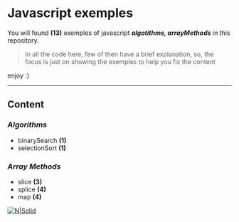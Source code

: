# Javascript exemples
You will found **(13)** exemples of javascript ***algotithms, arrayMethods*** in this repository.
> In all the code here, few of then have a brief explanation, so, the focus is just on showing the exemples to help you fix the content

enjoy :)

---

## Content

### *Algorithms*
+ binarySearch **(1)**
+ selectionSort **(1)**

### *Array Methods*
+ slice **(3)**
+ splice **(4)**
+ map **(4)**

[![N|Solid](https://www.infinitycode.one/assets/icon/infinitycode/logo_192x192.png)](https://www.infinitycode.one)